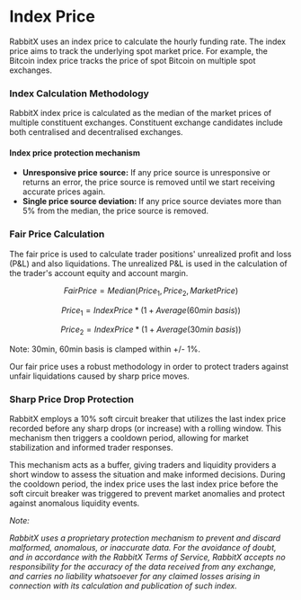 # Index Price

RabbitX uses an index price to calculate the hourly funding rate. The index price aims to track the underlying spot market price. For example, the Bitcoin index price tracks the price of spot Bitcoin on multiple spot exchanges.

### Index Calculation Methodology

RabbitX index price is calculated as the median of the market prices of multiple constituent exchanges. Constituent exchange candidates include both centralised and decentralised exchanges.

#### Index price protection mechanism

* **Unresponsive price source:** If any price source is unresponsive or returns an error, the price source is removed until we start receiving accurate prices again.&#x20;
* **Single price source deviation:** If any price source deviates more than 5% from the median, the price source is removed.&#x20;

### Fair Price Calculation

The fair price is used to calculate trader positions' unrealized profit and loss (P\&L) and also liquidations. The unrealized P\&L is used in the calculation of the trader's account equity and account margin.&#x20;

$$FairPrice=Median(Price_1, Price_2, MarketPrice)$$

$$Price_1=IndexPrice*(1+Average(60min\ basis))$$

$$Price_2=IndexPrice*(1+Average(30min\ basis))$$

Note: 30min, 60min basis is clamped within +/- 1%.

Our fair price uses a robust methodology in order to protect traders against unfair liquidations caused by sharp price moves.

### Sharp Price Drop Protection

RabbitX employs a 10% soft circuit breaker that utilizes the last index price recorded before any sharp drops (or increase) with a rolling window. This mechanism then triggers a cooldown period, allowing for market stabilization and informed trader responses.

This mechanism acts as a buffer, giving traders and liquidity providers a short window to assess the situation and make informed decisions. During the cooldown period, the index price uses the last index price before the soft circuit breaker was triggered to prevent market anomalies and protect against anomalous liquidity events.



_Note:_

_RabbitX uses a proprietary protection mechanism to prevent and discard malformed, anomalous, or inaccurate data. For the avoidance of doubt, and in accordance with the RabbitX Terms of Service, RabbitX accepts no responsibility for the accuracy of the data received from any exchange, and carries no liability whatsoever for any claimed losses arising in connection with its calculation and publication of such index._&#x20;


